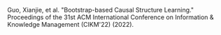 Guo, Xianjie, et al. "Bootstrap-based Causal Structure Learning." Proceedings of the 31st ACM International Conference on Information & Knowledge Management (CIKM'22) (2022).